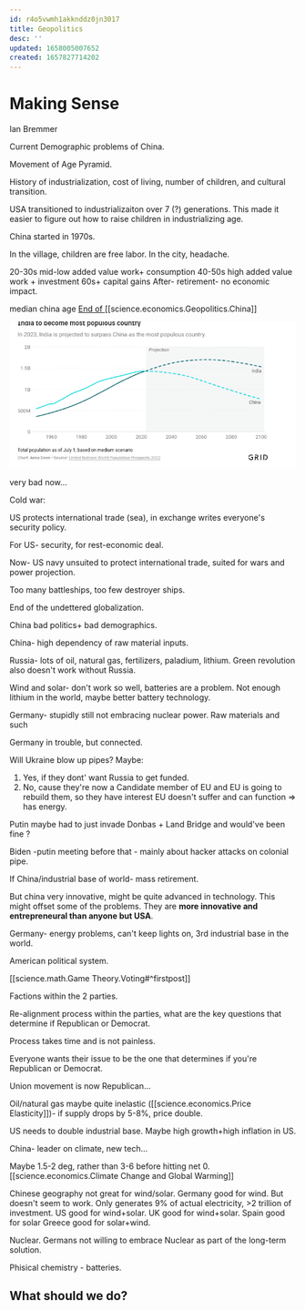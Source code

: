 ```yaml
---
id: r4o5vwmh1akknddz0jn3017
title: Geopolitics
desc: ''
updated: 1658005007652
created: 1657827714202
---
```


# Making Sense

Ian Bremmer


Current Demographic problems of China.

Movement of Age Pyramid.

History of industrialization, cost of living, number of children, and cultural transition.

USA transitioned to industrializaiton over 7 (?) generations. This made it easier to figure out how to raise children in industrializing age.

China started in 1970s. 

In the village, children are free labor.
In the city, headache.

20-30s mid-low added value work+ consumption
40-50s high added value work + investment
60s+ capital gains
After- retirement- no economic impact.

median china age
[End of ](https://www.grid.news/story/global/2022/07/12/the-end-of-chinas-population-boom-has-arrived-how-will-the-countrys-changing-demographics-shape-its-future/)
[[science.economics.Geopolitics.China]]

![](/assets/images/2022-07-16-21-42-13.png)

very bad now...

Cold war:

US protects international trade (sea), in exchange writes everyone's security policy. 

For US- security, for rest-economic deal.

Now- US navy unsuited to protect international trade, suited for wars and power projection.

Too many battleships, too few destroyer ships.

End of the undettered globalization.

China bad politics+ bad demographics.


China- high dependency of raw material inputs.

Russia- lots of oil, natural gas, fertilizers, paladium, lithium.
Green revolution also doesn't work without Russia.


Wind and solar- don't work so well, batteries are a problem.
Not enough lithium in the world, maybe better battery technology.

Germany- stupidly still not embracing nuclear power.
Raw materials and such

Germany in trouble, but connected.

Will Ukraine blow up pipes? Maybe:

1. Yes, if they dont' want Russia to get funded.
2. No, cause they're now a Candidate member of EU and EU is going to rebuild them, so they have interest EU doesn't suffer and can function => has energy.

Putin maybe had to just invade Donbas + Land Bridge and would've been fine ?

Biden -putin meeting before that - mainly about hacker attacks on colonial pipe.

If China/industrial base of world- mass retirement.


But china very innovative, might be quite advanced in technology. This might offset some of the problems.
They are **more innovative and entrepreneural than anyone but USA**.

Germany- energy problems, can't keep lights on, 3rd industrial base in the world.




American political system.

[[science.math.Game Theory.Voting#^firstpost]]

Factions within the 2 parties. 

Re-alignment process within the parties, what are the key questions that determine if Republican or Democrat.

Process takes time and is not painless.

Everyone wants their issue to be the one that determines if you're Republican or Democrat.

Union movement is now Republican...


Oil/natural gas maybe quite inelastic ([[science.economics.Price Elasticity]])- if supply drops by 5-8%, price double.

US needs to double industrial base.
Maybe high growth+high inflation in US.

China- leader on climate, new tech...

Maybe 1.5-2 deg, rather than 3-6 before hitting net 0.
[[science.economics.Climate Change and Global Warming]]

Chinese geography not great for wind/solar.
Germany good for wind. But doesn't seem to work. Only generates 9% of actual electricity, >2 trillion of investment.
US good for wind+solar.
UK good for wind+solar.
Spain good for solar
Greece good for solar+wind.


Nuclear. Germans not willing to embrace Nuclear as part of the long-term solution.

Phisical chemistry - batteries.

## What should we do?



